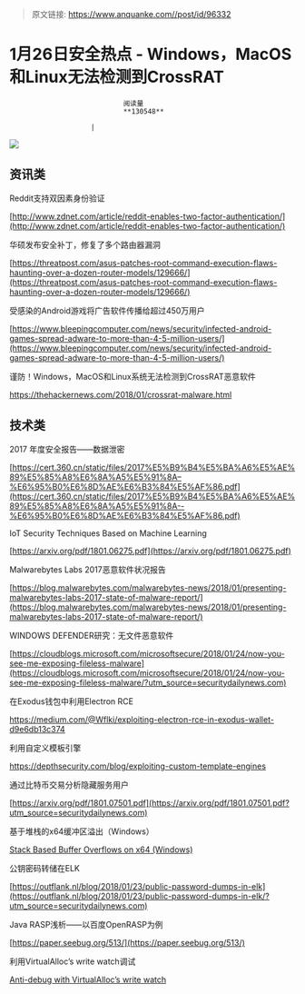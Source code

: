 > 原文链接: https://www.anquanke.com//post/id/96332 


# 1月26日安全热点 - Windows，MacOS和Linux无法检测到CrossRAT


                                阅读量   
                                **130548**
                            
                        |
                        
                                                                                    



[![](https://p3.ssl.qhimg.com/t01962d627638962a61.png)](https://p3.ssl.qhimg.com/t01962d627638962a61.png)

## 资讯类

Reddit支持双因素身份验证

[http://www.zdnet.com/article/reddit-enables-two-factor-authentication/](http://www.zdnet.com/article/reddit-enables-two-factor-authentication/)



华硕发布安全补丁，修复了多个路由器漏洞

[https://threatpost.com/asus-patches-root-command-execution-flaws-haunting-over-a-dozen-router-models/129666/](https://threatpost.com/asus-patches-root-command-execution-flaws-haunting-over-a-dozen-router-models/129666/)



受感染的Android游戏将广告软件传播给超过450万用户

[https://www.bleepingcomputer.com/news/security/infected-android-games-spread-adware-to-more-than-4-5-million-users/](https://www.bleepingcomputer.com/news/security/infected-android-games-spread-adware-to-more-than-4-5-million-users/)



谨防！Windows，MacOS和Linux系统无法检测到CrossRAT恶意软件

https://thehackernews.com/2018/01/crossrat-malware.html



## 技术类

2017 年度安全报告——数据泄密

[https://cert.360.cn/static/files/2017%E5%B9%B4%E5%BA%A6%E5%AE%89%E5%85%A8%E6%8A%A5%E5%91%8A–%E6%95%B0%E6%8D%AE%E6%B3%84%E5%AF%86.pdf](https://cert.360.cn/static/files/2017%E5%B9%B4%E5%BA%A6%E5%AE%89%E5%85%A8%E6%8A%A5%E5%91%8A--%E6%95%B0%E6%8D%AE%E6%B3%84%E5%AF%86.pdf)



IoT Security Techniques Based on Machine Learning

[https://arxiv.org/pdf/1801.06275.pdf](https://arxiv.org/pdf/1801.06275.pdf)



Malwarebytes Labs 2017恶意软件状况报告

[https://blog.malwarebytes.com/malwarebytes-news/2018/01/presenting-malwarebytes-labs-2017-state-of-malware-report/](https://blog.malwarebytes.com/malwarebytes-news/2018/01/presenting-malwarebytes-labs-2017-state-of-malware-report/)



WINDOWS DEFENDER研究：无文件恶意软件

[https://cloudblogs.microsoft.com/microsoftsecure/2018/01/24/now-you-see-me-exposing-fileless-malware](https://cloudblogs.microsoft.com/microsoftsecure/2018/01/24/now-you-see-me-exposing-fileless-malware/?utm_source=securitydailynews.com)



在Exodus钱包中利用Electron RCE

https://medium.com/@Wflki/exploiting-electron-rce-in-exodus-wallet-d9e6db13c374



利用自定义模板引擎

https://depthsecurity.com/blog/exploiting-custom-template-engines



通过比特币交易分析隐藏服务用户

[https://arxiv.org/pdf/1801.07501.pdf](https://arxiv.org/pdf/1801.07501.pdf?utm_source=securitydailynews.com)



基于堆栈的x64缓冲区溢出（Windows）

[Stack Based Buffer Overflows on x64 (Windows)](https://nytrosecurity.com/2018/01/24/stack-based-buffer-overflows-on-x64-windows/)



公钥密码转储在ELK

[https://outflank.nl/blog/2018/01/23/public-password-dumps-in-elk](https://outflank.nl/blog/2018/01/23/public-password-dumps-in-elk/?utm_source=securitydailynews.com)



Java RASP浅析——以百度OpenRASP为例

[https://paper.seebug.org/513/](https://paper.seebug.org/513/)



利用VirtualAlloc’s write watch调试

[Anti-debug with VirtualAlloc’s write watch](https://codeinsecurity.wordpress.com/2018/01/24/anti-debug-with-virtualallocs-write-watch)


